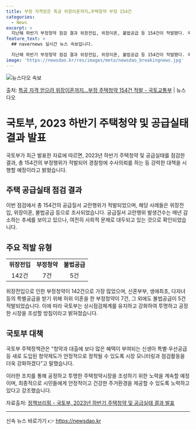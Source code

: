 ```yaml
---
title: 부정 자격얻은 특공 위장이혼까지…주택청약 부정 154건
categories:
  - News
excerpt: >
  지난해 하반기 부정청약 점검 결과 위장전입, 위장이혼, 불법공급 등 154건이 적발됐다. 국토교통부는 202…
feature_text: >
  ## navernews 실시간 뉴스 속보입니다.

  지난해 하반기 부정청약 점검 결과 위장전입, 위장이혼, 불법공급 등 154건이 적발됐다. 국토교통부는 202…
image: 'https://newsdao.kr/res/images/meta/newsdao_breakingnews.jpg'
---
```


![뉴스다오 속보](https://newsdao.kr/res/images/meta/newsdao_breakingnews.jpg)

<p>출처: <a href="https://newsdao.kr/3605" rel="dofollow">특공 자격 얻으려 위장이혼까지…부정 주택청약 154건 적발 - 국토교통부</a> | 뉴스다오</p>

<h1>국토부, 2023 하반기 주택청약 및 공급실태 결과 발표</h1>

<p data-ke-size="size16">국토부가 최근 발표한 자료에 따르면, 2023년 하반기 주택청약 및 공급실태를 점검한 결과, 총 154건의 부정행위가 적발되어 경찰청에 수사의뢰를 하는 등 강력한 대책을 시행할 예정이라고 밝혔습니다.</p>

<h2 data-ke-size="size26">주택 공급실태 점검 결과</h2>

<p data-ke-size="size16">이번 점검에서 총 154건의 공급질서 교란행위가 적발되었으며, 해당 사례들은 위장전입, 위장이혼, 불법공급 등으로 조사되었습니다. 공급질서 교란행위 발생건수는 매년 감소하는 추세를 보이고 있으나, 여전히 사회적 문제로 대두되고 있는 것으로 확인되었습니다.</p>

<h2 data-ke-size="size26">주요 적발 유형</h2>

<table>
	<tr>
		<td style="text-align: center; height: 17px;"><b>위장전입</b></td>
		<td style="text-align: center; height: 17px;"><b>부정청약</b></td>
		<td style="text-align: center; height: 17px;"><b>불법공급</b></td>
	</tr>
	<tr>
		<td style="text-align: center; height: 17px;">142건</td>
		<td style="text-align: center; height: 17px;">7건</td>
		<td style="text-align: center; height: 17px;">5건</td>
	</tr>
</table>

<p data-ke-size="size16">위장전입으로 인한 부정청약이 142건으로 가장 많았으며, 신혼부부, 생애최초, 다자녀 등의 특별공급을 받기 위해 허위 이혼을 한 부정청약이 7건, 그 외에도 불법공급이 5건 적발되었습니다. 이에 따라 국토부는 상시점검체계를 유지하고 강화하여 투명하고 공정한 시장을 조성할 방침이라고 밝혀졌습니다.</p>

<h2 data-ke-size="size26">국토부 대책</h2>

<p data-ke-size="size16">국토부 주택정책관은 “청약과 대출에 보다 많은 혜택이 부여되는 신생아 특별·우선공급 등 새로 도입된 청약제도가 안정적으로 정착될 수 있도록 시장 모니터링과 점검활동을 더욱 강화하겠다”고 말했습니다.</p>

<p data-ke-size="size16">이러한 조치를 통해 공정하고 투명한 주택청약시장을 조성하기 위한 노력을 계속할 예정이며, 최종적으로 시민들에게 안정적이고 건강한 주거환경을 제공할 수 있도록 노력하고 있다고 강조했습니다.</p>

<p data-ke-size="size16">자료출처: <a href="https://newsdao.kr/3605">정책브리핑 - 국토부, 2023년 하반기 주택청약 및 공급실태 결과 발표</a></p>
<hr> 

신속 뉴스 바로가기 👉 <a href="https://newsdao.kr" rel="dofollow">https://newsdao.kr</a>


